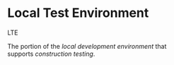 # Local Test Environment


LTE

The portion of the *local development environment* that
supports *construction testing*.

